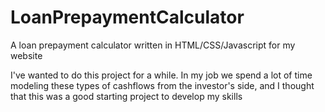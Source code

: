 LoanPrepaymentCalculator
========================

A loan prepayment calculator written in HTML/CSS/Javascript for my website

I've wanted to do this project for a while.  In my job we spend a lot of time modeling these types of cashflows from the investor's side, and I thought that this was a good starting project to develop my skills
